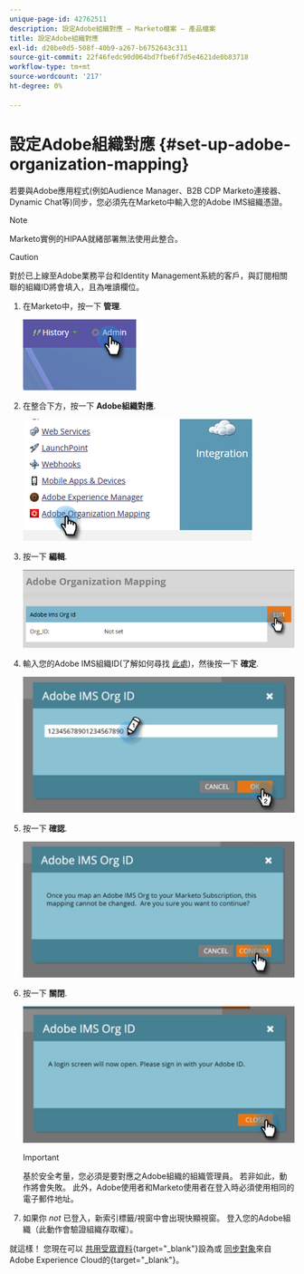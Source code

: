 ```yaml
---
unique-page-id: 42762511
description: 設定Adobe組織對應 — Marketo檔案 — 產品檔案
title: 設定Adobe組織對應
exl-id: d20be0d5-508f-40b9-a267-b6752643c311
source-git-commit: 22f46fedc90d064bd7fbe6f7d5e4621de0b83718
workflow-type: tm+mt
source-wordcount: '217'
ht-degree: 0%

---
```


# 設定Adobe組織對應 {#set-up-adobe-organization-mapping}

若要與Adobe應用程式(例如Audience Manager、B2B CDP Marketo連接器、Dynamic Chat等)同步，您必須先在Marketo中輸入您的Adobe IMS組織憑證。

>[!NOTE]
>
>Marketo實例的HIPAA就緒部署無法使用此整合。

>[!CAUTION]
>
>對於已上線至Adobe業務平台和Identity Management系統的客戶，與訂閱相關聯的組織ID將會填入，且為唯讀欄位。

1. 在Marketo中，按一下 **管理**.

   ![](assets/set-up-adobe-experience-cloud-audience-sharing-1.png)

1. 在整合下方，按一下 **Adobe組織對應**.

   ![](assets/set-up-adobe-experience-cloud-audience-sharing-2.png)

1. 按一下 **編輯**.

   ![](assets/set-up-adobe-experience-cloud-audience-sharing-3.png)

1. 輸入您的Adobe IMS組織ID(了解如何尋找 [此處](https://experienceleague.adobe.com/docs/control-panel/using/faq.html))，然後按一下 **確定**.

   ![](assets/set-up-adobe-experience-cloud-audience-sharing-4.png)

1. 按一下 **確認**.

   ![](assets/set-up-adobe-experience-cloud-audience-sharing-5.png)

1. 按一下 **關閉**.

   ![](assets/set-up-adobe-experience-cloud-audience-sharing-6.png)

   >[!IMPORTANT]
   >
   >基於安全考量，您必須是要對應之Adobe組織的組織管理員。 若非如此，動作將會失敗。 此外，Adobe使用者和Marketo使用者在登入時必須使用相同的電子郵件地址。

1. 如果你 _not_ 已登入，新索引標籤/視窗中會出現快顯視窗。 登入您的Adobe組織（此動作會驗證組織存取權）。

就這樣！ 您現在可以 [共用受眾資料](/help/marketo/product-docs/core-marketo-concepts/smart-lists-and-static-lists/static-lists/send-a-list-to-adobe-experience-cloud.md){target=&quot;_blank&quot;}設為或 [同步對象](/help/marketo/product-docs/adobe-experience-cloud-integrations/sync-an-audience-from-adobe-experience-cloud.md)來自Adobe Experience Cloud的{target=&quot;_blank&quot;}。
